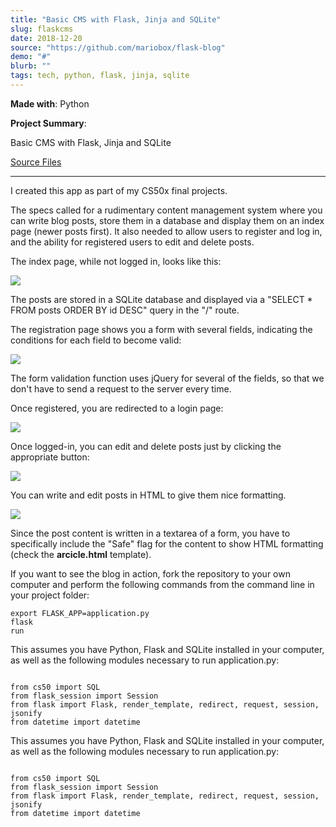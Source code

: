 ```yaml
---
title: "Basic CMS with Flask, Jinja and SQLite"
slug: flaskcms	
date: 2018-12-20
source: "https://github.com/mariobox/flask-blog"
demo: "#"
blurb: ""
tags: tech, python, flask, jinja, sqlite
---
```


**Made with**: <i class="icon-python"></i>Python

**Project Summary**: 

Basic CMS with Flask, Jinja and SQLite

[Source Files](https://github.com/mariobox/flask-blog) <hr class="art" />

I created this app as part of my CS50x final projects.

The specs called for a rudimentary content management system where you can write blog posts, store them in a database and display them on an index page (newer posts first). It also needed to allow users to register and log in, and the ability for registered users to edit and delete posts.

The index page, while not logged in, looks like this:

<img src="https://66.media.tumblr.com/9ce7d2dcc65e959f4be0a04bff726487/tumblr_pk1w9gZUii1qz7ur9o1_1280.png" />

The posts are stored in a SQLite database and displayed via a "SELECT * FROM posts ORDER BY id DESC" query in the "/" route.

The registration page shows you a form with several fields, indicating the conditions for each field to become valid:

<img src="https://66.media.tumblr.com/595c2e9aa77b0f48a17c62928c3e9e96/tumblr_pk1w9gZUii1qz7ur9o3_1280.png" />

The form validation function uses jQuery for several of the fields, so that we don't have to send a request to the server every time.

Once registered, you are redirected to a login page:

<img src="https://66.media.tumblr.com/7c05ef2cdddffad133837b7b459bc25f/tumblr_pk1w9gZUii1qz7ur9o4_1280.png" />

Once logged-in, you can edit and delete posts just by clicking the appropriate button:

<img src="https://66.media.tumblr.com/3777d1162b93a25054649abe47c096fd/tumblr_pk1w9gZUii1qz7ur9o5_1280.png" />

You can write and edit posts in HTML to give them nice formatting. 

<img src="https://66.media.tumblr.com/0f699d3ea6891905e58ea336541953d2/tumblr_pk1w9gZUii1qz7ur9o2_1280.png" />

Since the post content is written in a textarea of a form, you have to specifically include the "Safe" flag for the content to show HTML formatting (check the **arcicle.html** template).

If you want to see the blog in action, fork the repository to your own computer and perform the following commands from the command line in your project folder:

<code>export FLASK_APP=application.py</code><br />
<code>flask run</code>

This assumes you have Python, Flask and SQLite installed in your computer, as well as the following modules necessary to run application.py:

<code>
from cs50 import SQL</code><br />
<code>from flask_session import Session</code><br />
<code>from flask import Flask, render_template, redirect, request, session, jsonify</code><br />
<code>from datetime import datetime</code>

This assumes you have Python, Flask and SQLite installed in your computer, as well as the following modules necessary to run application.py:

<code>
from cs50 import SQL</code><br />
<code>from flask_session import Session</code><br />
<code>from flask import Flask, render_template, redirect, request, session, jsonify</code><br />
<code>from datetime import datetime</code>
